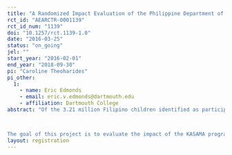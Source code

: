 ```yaml
---
title: "A Randomized Impact Evaluation of the Philippine Department of Labor and Employment's KASAMA Program"
rct_id: "AEARCTR-0001139"
rct_id_num: "1139"
doi: "10.1257/rct.1139-1.0"
date: "2016-03-25"
status: "on_going"
jel: ""
start_year: "2016-02-01"
end_year: "2018-09-30"
pi: "Caroline Theoharides"
pi_other:
  1:
    - name: Eric Edmonds
    - email: eric.v.edmonds@dartmouth.edu
    - affiliation: Dartmouth College
abstract: "Of the 3.21 million Filipino children identified as participating in unlawful child labor, about 3 million of these children do so in hazardous conditions (where chemical, physical and biological hazards exist). In their continued efforts to decrease child labor, the Philippines Department of Labor and Employment (DOLE) is implementing Kabuhayan Para sa Magulang ng Batang Manggagawa (KASAMA) in some of the Philippines' poorest provinces. In the KASAMA program, DOLE focuses on improving access to sources of income for the parents of child laborers. Parents are provided a package of assistance composed of livelihood trainings and a grant for the purchase of equipment, tools and raw materials to be used in their livelihood undertaking.

The goal of this project is to evaluate the impact of the KASAMA program on child labor and time allocation, as well as on household well-being. It is motivated by the question of whether it is possible to sustainably change how families generate their livelihoods in a way that eliminates child labor. The evaluation will be conducted across 164 communities, including 2,296 households, where communities will be randomly assigned whether to receive the KASAMA program. Whether and how sustainable livelihood projects influence child labor is an important research question as sustainable livelihood promotion has become the centerpiece of anti-child labor programming."
layout: registration
---
```


